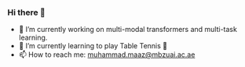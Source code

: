### Hi there 👋


- 🔭 I’m currently working on multi-modal transformers and multi-task learning.
- 🌱 I’m currently learning to play Table Tennis 🏓
- 📫 How to reach me: muhammad.maaz@mbzuai.ac.ae

